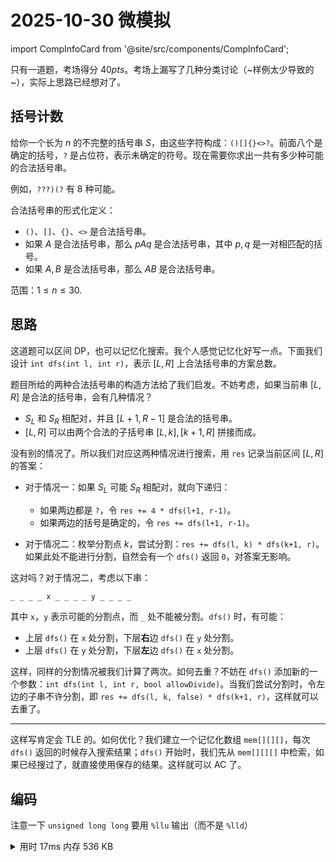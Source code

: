 # 2025-10-30 微模拟

import CompInfoCard from '@site/src/components/CompInfoCard';

<CompInfoCard
  title='20251030微测'
  sort='CSP-S 微模拟'
  date='2025-10-30'
  link='http://8.130.66.226/d/nnszoi/contest/69030c97fc121383b1259d32'
/>

只有一道题，考场得分 $40pts$。考场上漏写了几种分类讨论（~样例太少导致的~），实际上思路已经想对了。

## 括号计数

给你一个长为 $n$ 的不完整的括号串 $S$，由这些字符构成：`()[]{}<>?`。前面八个是确定的括号，`?` 是占位符，表示未确定的符号。现在需要你求出一共有多少种可能的合法括号串。

例如，`???)(?` 有 8 种可能。

合法括号串的形式化定义：

- `()`、`[]`、`{}`、`<>` 是合法括号串。
- 如果 $A$ 是合法括号串，那么 $pAq$ 是合法括号串，其中 $p,q$ 是一对相匹配的括号。
- 如果 $A,B$ 是合法括号串，那么 $AB$ 是合法括号串。

范围：$1\le n\le30.$

## 思路

这道题可以区间 DP，也可以记忆化搜索。我个人感觉记忆化好写一点。下面我们设计 `int dfs(int l, int r)`，表示 $[L,R]$ 上合法括号串的方案总数。

题目所给的两种合法括号串的构造方法给了我们启发。不妨考虑，如果当前串 $[L,R]$ 是合法的括号串，会有几种情况？

- $S_L$ 和 $S_R$ 相配对，并且 $[L+1,R-1]$ 是合法的括号串。
- $[L,R]$ 可以由两个合法的子括号串 $[L,k],[k+1,R]$ 拼接而成。

没有别的情况了。所以我们对应这两种情况进行搜索，用 `res` 记录当前区间 $[L,R]$ 的答案：

- 对于情况一：如果 $S_L$ 可能 $S_R$ 相配对，就向下递归：
  - 如果两边都是 `?`，令 `res += 4 * dfs(l+1, r-1)`。
  - 如果两边的括号是确定的，令 `res += dfs(l+1, r-1)`。

- 对于情况二：枚举分割点 $k$，尝试分割：`res += dfs(l, k) * dfs(k+1, r)`。如果此处不能进行分割，自然会有一个 `dfs()` 返回 `0`，对答案无影响。

这对吗？对于情况二，考虑以下串：

```
_ _ _ _ x _ _ _ _ y _ _ _ _
```

其中 `x`，`y` 表示可能的分割点，而 `_` 处不能被分割。`dfs()` 时，有可能：

- 上层 `dfs()` 在 `x` 处分割，下层**右**边 `dfs()` 在 `y` 处分割。
- 上层 `dfs()` 在 `y` 处分割，下层**左**边 `dfs()` 在 `x` 处分割。

这样，同样的分割情况被我们计算了两次。如何去重？不妨在 `dfs()` 添加新的一个参数：`int dfs(int l, int r, bool allowDivide)`。当我们尝试分割时，令左边的子串不许分割，即 `res += dfs(l, k, false) * dfs(k+1, r)`，这样就可以去重了。

---

这样写肯定会 TLE 的。如何优化？我们建立一个记忆化数组 `mem[][][]`，每次 `dfs()` 返回的时候存入搜索结果；`dfs()` 开始时，我们先从 `mem[][][]` 中检索，如果已经搜过了，就直接使用保存的结果。这样就可以 AC 了。

## 编码

注意一下 `unsigned long long` 要用 `%llu` 输出（而不是 `%lld`）

<details>
<summary>用时 17ms 内存 536 KB</summary>
```cpp showLineNumbers
#include <bits/stdc++.h>
using namespace std;
typedef unsigned long long ull;
const int MAXN = 30;
char s[MAXN + 1];

bool isOpen(char c) { return c == '(' || c == '[' || c == '{' || c == '<'; }
bool isClose(char c) { return c == ')' || c == ']' || c == '}' || c == '>'; }
bool isPair(char a, char b) {
    return (a == '(' && b == ')') ||
        (a == '[' && b == ']') ||
        (a == '{' && b == '}') ||
        (a == '<' && b == '>');
}

ull mem[MAXN][MAXN][2];

ull dfs(int l, int r, bool allowB = true) {
    if (mem[l][r][allowB] != 0) {
        return mem[l][r][allowB] - 1;
    }
    // 特判
    if (l + 1 == r) {
        if (s[l] == '?' && s[r] == '?') return 4;
        if ((isOpen(s[l]) && s[r] == '?') ||
            (isClose(s[r]) && s[l] == '?') ||
            isPair(s[l], s[r])) {
            return 1;
        }
        return 0;
    }
    ull res = 0;
    // 情况 I
    if (s[l] == '?' && s[r] == '?') res += 4 * dfs(l + 1, r - 1);
    if ((isOpen(s[l]) && s[r] == '?') ||
        (isClose(s[r]) && s[l] == '?') ||
        isPair(s[l], s[r])) {
        res += dfs(l + 1, r - 1);
    }
    if (!allowB) {
        mem[l][r][allowB] = res + 1;
        return res;
    }
    // 情况 II
    for (int i = l; i < r; i++) {
        if (i > l) {
            res += dfs(l, i, false) * dfs(i + 1, r);
        }
    }
    mem[l][r][allowB] = res + 1;
    return res;
}
int main() {
    freopen("bracket.in", "r", stdin);
    freopen("bracket.out", "w", stdout);
    scanf("%s", s);
    int n = strlen(s);
    printf("%llu", dfs(0, n - 1));
    return 0;
}
```
</details>

## 时间复杂度

对于每个状态 $(L,R,\text{allowDivide})$，情况一的复杂度为 $O(1)$，情况二为 $O(n)$。一共有 $n^2$ 个状态，每种状态只会被搜到一次，所以时间复杂度似乎是 $O(n^3)$。

依旧随机括号串测试，却发现时间复杂度约为 $O(n^2)$。下面设搜索次数为 $T$，问题规模为 $n$。

<div className='img-group'>
<div>
<img className='invertable-img' height='350rem' src='/img/oi/comp-2025-10-30-a.webp' />
<center>$T-n$ 图像</center>
</div>
<div>
<img className='invertable-img' height='350rem' src='/img/oi/comp-2025-10-30-b.webp' />
<center>$T/n-n$ 图像</center>
</div>
</div>

上图中蓝色的点的数据是全为 `?` 的括号串（最坏情况），红色的点是 $50\%$ 的 `?` 与 $50\%$ 的随机括号。